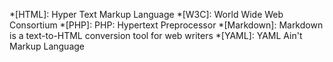 *[HTML]: Hyper Text Markup Language
*[W3C]: World Wide Web Consortium
*[PHP]: PHP: Hypertext Preprocessor
*[Markdown]: Markdown is a text-to-HTML conversion tool for web writers
*[YAML]: YAML Ain't Markup Language
